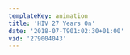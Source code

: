 ```yaml
---
templateKey: animation
title: 'HIV 27 Years On'
date: '2018-07-T901:02:30+01:00'
vid: '279004043'
---
```

